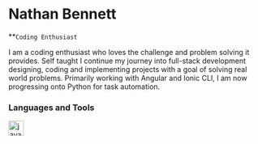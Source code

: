 # Nathan Bennett

**`Coding Enthusiast`

I am a coding enthusiast who loves the challenge and problem solving it provides. Self taught I continue my journey into full-stack development designing, coding and implementing projects with a goal of solving real world problems. Primarily working with Angular and Ionic CLI, I am now progressing onto Python for task automation.   

### Languages and Tools

<img align="left" alt="java" width="30px" style="padding-right:10px;" src="https://cdn.jsdelivr.net/gh/devicons/devicon/icons/typescript/typescript-original.svg" />
          